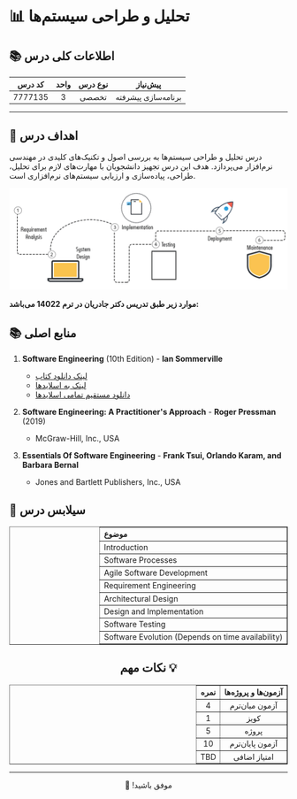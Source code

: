 # 📊 تحلیل و طراحی سیستم‌ها

## 📚 اطلاعات کلی درس
<div align="center">

| کد درس  | واحد | نوع درس | پیش‌نیاز              |
|:-------:|:----:|:--------:|:---------------------:|
| 7777135 |  3   | تخصصی    | برنامه‌سازی پیشرفته |

</div>

---

## 🎯 اهداف درس
درس تحلیل و طراحی سیستم‌ها به بررسی اصول و تکنیک‌های کلیدی در مهندسی نرم‌افزار می‌پردازد. هدف این درس تجهیز دانشجویان با مهارت‌های لازم برای تحلیل، طراحی، پیاده‌سازی و ارزیابی سیستم‌های نرم‌افزاری است. 


![gif](./تصاویر/software-gif.gif)

**موارد زیر طبق تدریس دکتر جادریان در ترم 14022 می‌باشد:**

## 📚 منابع اصلی
1. **Software Engineering** (10th Edition) - **Ian Sommerville**
   - [لینک دانلود کتاب](https://powerunit-ju.com/wp-content/uploads/2021/06/Sommerville-Software-Engineering-10ed.pdf)
   - [لینک به اسلایدها](https://software-engineering-book.com/slides/)
   - [دانلود مستقیم تمامی اسلایدها](https://www.dropbox.com/s/ptnmr7pxpyt41p2/slides.zip?dl=1)
2. **Software Engineering: A Practitioner's Approach** - **Roger Pressman** (2019)
   - McGraw-Hill, Inc., USA

3. **Essentials Of Software Engineering** - **Frank Tsui, Orlando Karam, and Barbara Bernal**
   - Jones and Bartlett Publishers, Inc., USA



## 📅 سیلابس درس
<div align="center" style="direction: rtl">
    <table border="1" style="width: 100%; border-collapse: collapse; text-align: left;">
    <thead>
        <tr>
            <th>موضوع</th>
        </tr>
    </thead>
    <tbody>
        <tr>
            <td>Introduction</td>
        </tr>
        <tr>
            <td>Software Processes</td>
        </tr>
        <tr>
            <td>Agile Software Development</td>
        </tr>
        <tr>
            <td>Requirement Engineering</td>
        </tr>
        <tr>
            <td>Architectural Design</td>
        </tr>
        <tr>
            <td>Design and Implementation</td>
        </tr>
        <tr>
            <td>Software Testing</td>
        </tr>
        <tr>
            <td>Software Evolution (Depends on time availability)</td>
        </tr>
    </tbody>
</table>


## 💡 نکات مهم
<div align="center" style="direction: rtl">
    <table border="1" style="text-align: center;">
        <thead>
            <tr>
                <th>آزمون‌ها و پروژه‌ها</th>
                <th>نمره</th>
            </tr>
        </thead>
        <tbody>
            <tr>
                <td>آزمون میان‌ترم</td>
                <td>4</td>
            </tr>
            <tr>
                <td>کویز</td>
                <td>1</td>
            </tr>
            <tr>
                <td>پروژه</td>
                <td>5</td>
            </tr>
            <tr>
                <td>آزمون پایان‌ترم</td>
                <td>10</td>
            </tr>
            <tr>
                <td>امتیاز اضافی</td>
                <td>TBD</td>
            </tr>
        </tbody>
    </table>
</div>

---

موفق باشید! 🚀
